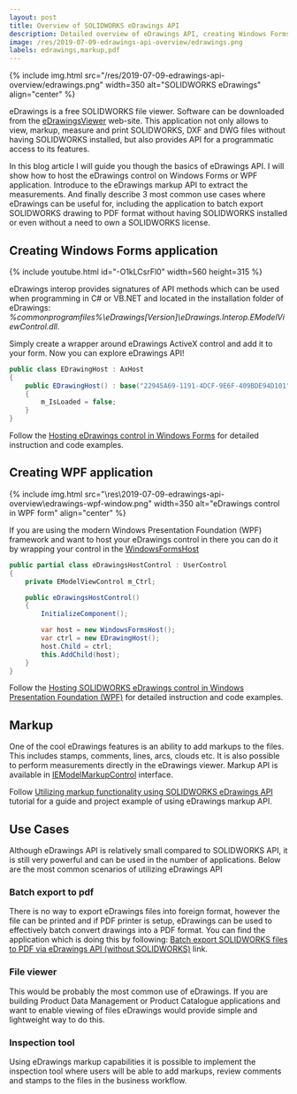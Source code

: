 ```yaml
---
layout: post
title: Overview of SOLIDWORKS eDrawings API
description: Detailed overview of eDrawings API, creating Windows Forms and WPF application, using markup API, creating the batch export to PDF without SOLIDWORKS using only eDrawings API
image: /res/2019-07-09-edrawings-api-overview/edrawings.png
labels: edrawings,markup,pdf
---
```

{% include img.html src="/res/2019-07-09-edrawings-api-overview/edrawings.png" width=350 alt="SOLIDWORKS eDrawings" align="center" %}

eDrawings is a free SOLIDWORKS file viewer. Software can be downloaded from the [eDrawingsViewer](https://www.edrawingsviewer.com/) web-site. This application not only allows to view, markup, measure and print SOLIDWORKS, DXF and DWG files without having SOLIDWORKS installed, but also provides API for a programmatic access to its features.

In this blog article I will guide you though the basics of eDrawings API. I will show how to host the eDrawings control on Windows Forms or WPF application. Introduce to the eDrawings markup API to extract the measurements. And finally describe 3 most common use cases where eDrawings can be useful for, including the application to batch export SOLIDWORKS drawing to PDF format without having SOLIDWORKS installed or even without a need to own a SOLIDWORKS license.

## Creating Windows Forms application

{% include youtube.html id="-O1kLCsrFl0" width=560 height=315 %}

eDrawings interop provides signatures of API methods which can be used when programming in C# or VB.NET and located in the installation folder of eDrawings: *%commonprogramfiles%\eDrawings[Version]\eDrawings.Interop.EModelViewControl.dll*.

Simply create a wrapper around eDrawings ActiveX control and add it to your form. Now you can explore eDrawings API!

~~~ cs
public class EDrawingHost : AxHost
{
    public EDrawingHost() : base("22945A69-1191-4DCF-9E6F-409BDE94D101")
    {
        m_IsLoaded = false;
    }
}
~~~

Follow the [Hosting eDrawings control in Windows Forms](https://www.codestack.net/edrawings-api/gettings-started/winforms/) for detailed instruction and code examples.

## Creating WPF application

{% include img.html src="\res\2019-07-09-edrawings-api-overview\edrawings-wpf-window.png" width=350 alt="eDrawings control in WPF form" align="center" %}

If you are using the modern Windows Presentation Foundation (WPF) framework and want to host your eDrawings control in there you can do it by wrapping your control in the [WindowsFormsHost](https://docs.microsoft.com/en-us/dotnet/api/system.windows.forms.integration.windowsformshost?view=netframework-4.8)

~~~ cs
public partial class eDrawingsHostControl : UserControl
{
    private EModelViewControl m_Ctrl;

    public eDrawingsHostControl()
    {
        InitializeComponent();

        var host = new WindowsFormsHost();
        var ctrl = new EDrawingHost();
        host.Child = ctrl;
        this.AddChild(host);
    }
}
~~~

Follow the [Hosting SOLIDWORKS eDrawings control in Windows Presentation Foundation (WPF)](https://www.codestack.net/edrawings-api/gettings-started/wpf/) for detailed instruction and code examples.

## Markup

One of the cool eDrawings features is an ability to add markups to the files. This includes stamps, comments, lines, arcs, clouds etc. It is also possible to perform measurements directly in the eDrawings viewer. Markup API is available in [IEModelMarkupControl](http://help.solidworks.com/2016/english/api/emodelapi/eDrawings.Interop.EModelMarkupControl~eDrawings.Interop.EModelMarkupControl.IEModelMarkupControl.html) interface.

Follow [Utilizing markup functionality using SOLIDWORKS eDrawings API](https://www.codestack.net/edrawings-api/markup/) tutorial for a guide and project example of using eDrawings markup API.

## Use Cases

Although eDrawings API is relatively small compared to SOLIDWORKS API, it is still very powerful and can be used in the number of applications. Below are the most common scenarios of utilizing eDrawings API

### Batch export to pdf

There is no way to export eDrawings files into foreign format, however the file can be printed and if PDF printer is setup, eDrawings can be used to effectively batch convert drawings into a PDF format. You can find the application which is doing this by following: [Batch export SOLIDWORKS files to PDF via eDrawings API (without SOLIDWORKS)](https://www.codestack.net/edrawings-api/output/print-to-pdf/) link.

### File viewer

This would be probably the most common use of eDrawings. If you are building Product Data Management or Product Catalogue applications and want to enable viewing of files eDrawings would provide simple and lightweight way to do this.

### Inspection tool

Using eDrawings markup capabilities it is possible to implement the inspection tool where users will be able to add markups, review comments and stamps to the files in the business workflow.

